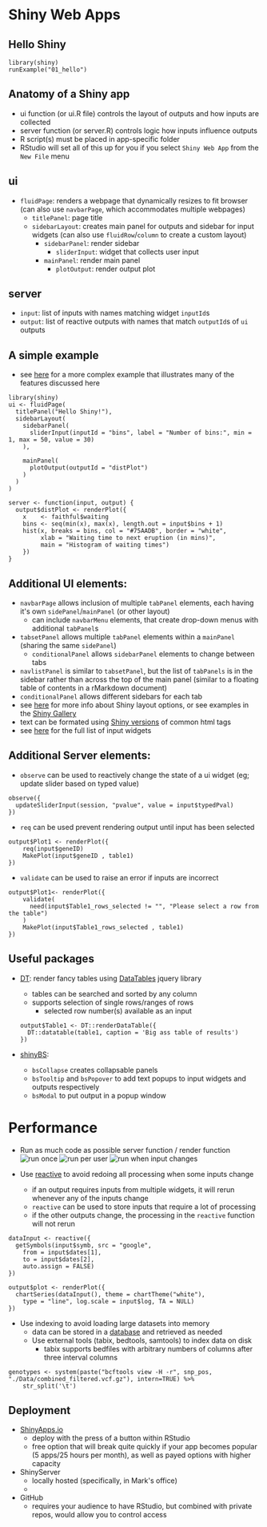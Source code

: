 # Shiny Web Apps

## Hello Shiny
```{r}
library(shiny)
runExample("01_hello")
```
## Anatomy of a Shiny app
- ui function (or ui.R file) controls the layout of outputs and how inputs are collected
- server function (or server.R) controls logic how inputs influence outputs
- R script(s) must be placed in app-specific folder
- RStudio will set all of this up for you if you select `Shiny Web App` from the `New File` menu

## ui
- `fluidPage`: renders a webpage that dynamically resizes to fit browser (can also use `navbarPage`, which accommodates multiple webpages)
    - `titlePanel`: page title
    - `sidebarLayout`: creates main panel for outputs and sidebar for input widgets (can also use `fluidRow`/`column` to create a custom layout)
        - `sidebarPanel`: render sidebar
            - `sliderInput`: widget that collects user input
        - `mainPanel`: render main panel
            - `plotOutput`: render output plot
            
## server
- `input`: list of inputs with names matching widget `inputId`s
- `output`: list of reactive outputs with names that match `outputId`s of `ui` outputs

## A simple example 
- see [here](https://github.com/hobrien/GENEX-FB1/tree/master/Shiny/GENEX-FB1) for a more complex example that illustrates many of the features discussed here

```
library(shiny)
ui <- fluidPage(
  titlePanel("Hello Shiny!"),
  sidebarLayout(
    sidebarPanel(
      sliderInput(inputId = "bins", label = "Number of bins:", min = 1, max = 50, value = 30)
    ),

    mainPanel(
      plotOutput(outputId = "distPlot")
    )
  )
)

server <- function(input, output) {
  output$distPlot <- renderPlot({
    x    <- faithful$waiting
    bins <- seq(min(x), max(x), length.out = input$bins + 1)
    hist(x, breaks = bins, col = "#75AADB", border = "white",
         xlab = "Waiting time to next eruption (in mins)",
         main = "Histogram of waiting times")
    })
}
```

## Additional UI elements:
- `navbarPage` allows inclusion of multiple `tabPanel` elements, each having it's own `sidePanel`/`mainPanel` (or other layout)
    - can include `navbarMenu` elements, that create drop-down menus with additional `tabPanel`s
- `tabsetPanel` allows multiple `tabPanel` elements within a `mainPanel` (sharing the same `sidePanel`)
    - `conditionalPanel` allows `sidebarPanel` elements to change between tabs
- `navlistPanel` is similar to `tabsetPanel`, but the list of `tabPanels` is in the sidebar rather than across the top of the main panel (similar to a floating table of contents in a rMarkdown document)
- `conditionalPanel` allows different sidebars for each tab
- see [here](https://shiny.rstudio.com/articles/layout-guide.html) for more info about Shiny layout options, or see examples in the [Shiny Gallery](https://shiny.rstudio.com/gallery)
- text can be formated using [Shiny versions](https://shiny.rstudio.com/articles/tag-glossary.html) of common html tags
- see [here](http://shiny.rstudio.com/gallery/widget-gallery.html) for the full list of input widgets

## Additional Server elements:
- `observe` can be used to reactively change the state of a ui widget (eg; update slider based on typed value)
```
observe({
  updateSliderInput(session, "pvalue", value = input$typedPval)
})
```

- `req` can be used prevent rendering output until input has been selected
```
output$Plot1 <- renderPlot({
    req(input$geneID)
    MakePlot(input$geneID , table1)
})
```

- `validate` can be used to raise an error if inputs are incorrect
```
output$Plot1<- renderPlot({
    validate(
      need(input$Table1_rows_selected != "", "Please select a row from the table")
    )
    MakePlot(input$Table1_rows_selected , table1)
})
```
## Useful packages
- [DT](https://shiny.rstudio.com/articles/datatables.html): render fancy tables using [DataTables](https://datatables.net) jquery library
    - tables can be searched and sorted by any column
    - supports selection of single rows/ranges of rows
        - selected row number(s) available as an input
    ```  
    output$Table1 <- DT::renderDataTable({
      DT::datatable(table1, caption = 'Big ass table of results')
  })
  ```
  
- [shinyBS](https://ebailey78.github.io/shinyBS):
    - `bsCollapse` creates collapsable panels
    - `bsTooltip` and `bsPopover` to add text popups to input widgets and outputs respectively
    - `bsModal` to put output in a popup window

# Performance
- Run as much code as possible server function / render function
![run once](https://shiny.rstudio.com/tutorial/written-tutorial/lesson5/images/run-once.png)
![run per user](https://shiny.rstudio.com/tutorial/written-tutorial/lesson5/images/run-once-per-user.png)
![run when input changes](https://shiny.rstudio.com/tutorial/written-tutorial/lesson5/images/run-many-times.png)

- Use [reactive](https://shiny.rstudio.com/tutorial/written-tutorial/lesson6/) to avoid redoing all processing when some inputs change
    - if an output requires inputs from multiple widgets, it will rerun whenever any of the inputs change
    - `reactive` can be used to store inputs that require a lot of processing
    - if the other outputs change, the processing in the `reactive` function will not rerun

```
dataInput <- reactive({
  getSymbols(input$symb, src = "google",
    from = input$dates[1],
    to = input$dates[2],
    auto.assign = FALSE)
})

output$plot <- renderPlot({    
  chartSeries(dataInput(), theme = chartTheme("white"),
    type = "line", log.scale = input$log, TA = NULL)
})
```

- Use indexing to avoid loading large datasets into memory
    - data can be stored in a [database](https://shiny.rstudio.com/articles/overview.html) and retrieved as needed
    - Use external tools (tabix, bedtools, samtools) to index data on disk
        - tabix supports bedfiles with arbitrary numbers of columns after three interval columns

```
genotypes <- system(paste("bcftools view -H -r", snp_pos, "./Data/combined_filtered.vcf.gz"), intern=TRUE) %>%
    str_split('\t')
```
## Deployment
- [ShinyApps.io](shttp://www.shinyapps.io)
    - deploy with the press of a button within RStudio
    - free option that will break quite quickly if your app becomes popular (5 apps/25 hours per month), as well as payed options with higher capacity
- ShinyServer
    - locally hosted (specifically, in Mark's office)
    - 
- GitHub
    - requires your audience to have RStudio, but combined with private repos, would allow you to control access
    